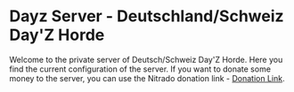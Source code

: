# Dayz Server - Deutschland/Schweiz Day'Z Horde

Welcome to the private server of Deutsch/Schweiz Day'Z Horde. Here you find the current configuration of the server.
If you want to donate some money to the server, you can use the Nitrado donation link - [Donation Link](https://server.nitrado.net/donations/donate/7417222).
